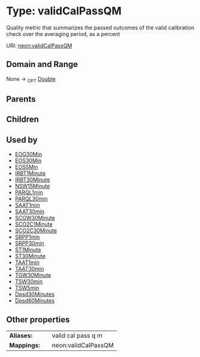 
# Type: validCalPassQM


Quality metric that summarizes the passed outcomes of the valid calibration check over the averaging period, as a percent

URI: [neon:validCalPassQM](https://data.neonscience.org/validCalPassQM)


## Domain and Range

None ->  <sub>OPT</sub> [Double](types/Double.md)

## Parents


## Children


## Used by

 * [EOG30Min](EOG30Min.md)
 * [EOS30Min](EOS30Min.md)
 * [EOS5Min](EOS5Min.md)
 * [IRBT1Minute](IRBT1Minute.md)
 * [IRBT30Minute](IRBT30Minute.md)
 * [NSW15Minute](NSW15Minute.md)
 * [PARQL1min](PARQL1min.md)
 * [PARQL30min](PARQL30min.md)
 * [SAAT1min](SAAT1min.md)
 * [SAAT30min](SAAT30min.md)
 * [SCGW30Minute](SCGW30Minute.md)
 * [SCO2C1Minute](SCO2C1Minute.md)
 * [SCO2C30Minute](SCO2C30Minute.md)
 * [SRPP1min](SRPP1min.md)
 * [SRPP30min](SRPP30min.md)
 * [ST1Minute](ST1Minute.md)
 * [ST30Minute](ST30Minute.md)
 * [TAAT1min](TAAT1min.md)
 * [TAAT30min](TAAT30min.md)
 * [TGW30Minute](TGW30Minute.md)
 * [TSW30min](TSW30min.md)
 * [TSW5min](TSW5min.md)
 * [Dpsd30Minutes](Dpsd30Minutes.md)
 * [Dpsd60Minutes](Dpsd60Minutes.md)

## Other properties

|  |  |  |
| --- | --- | --- |
| **Aliases:** | | valid cal pass q m |
| **Mappings:** | | neon:validCalPassQM |


